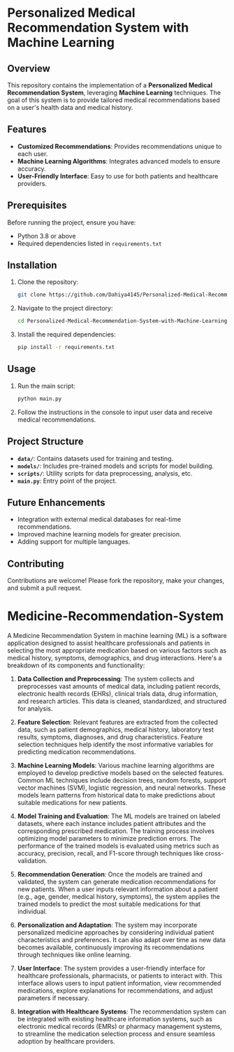 # Personalized Medical Recommendation System with Machine Learning

## Overview
This repository contains the implementation of a **Personalized Medical Recommendation System**, leveraging **Machine Learning** techniques. The goal of this system is to provide tailored medical recommendations based on a user's health data and medical history.

## Features
- **Customized Recommendations**: Provides recommendations unique to each user.
- **Machine Learning Algorithms**: Integrates advanced models to ensure accuracy.
- **User-Friendly Interface**: Easy to use for both patients and healthcare providers.

## Prerequisites
Before running the project, ensure you have:
- Python 3.8 or above
- Required dependencies listed in `requirements.txt`

## Installation
1. Clone the repository:
   ```bash
   git clone https://github.com/Dahiya4145/Personalized-Medical-Recommendation-System-with-Machine-Learning.git
   ```
2. Navigate to the project directory:
   ```bash
   cd Personalized-Medical-Recommendation-System-with-Machine-Learning
   ```
3. Install the required dependencies:
   ```bash
   pip install -r requirements.txt
   ```

## Usage
1. Run the main script:
   ```bash
   python main.py
   ```
2. Follow the instructions in the console to input user data and receive medical recommendations.

## Project Structure
- **`data/`**: Contains datasets used for training and testing.
- **`models/`**: Includes pre-trained models and scripts for model building.
- **`scripts/`**: Utility scripts for data preprocessing, analysis, etc.
- **`main.py`**: Entry point of the project.

## Future Enhancements
- Integration with external medical databases for real-time recommendations.
- Improved machine learning models for greater precision.
- Adding support for multiple languages.

## Contributing
Contributions are welcome! Please fork the repository, make your changes, and submit a pull request.

 
 
 # Medicine-Recommendation-System
A Medicine Recommendation System in machine learning (ML) is a software application designed to assist healthcare professionals and patients in selecting the most appropriate medication based on various factors such as medical history, symptoms, demographics, and drug interactions. Here's a breakdown of its components and functionality:

1. **Data Collection and Preprocessing**: The system collects and preprocesses vast amounts of medical data, including patient records, electronic health records (EHRs), clinical trials data, drug information, and research articles. This data is cleaned, standardized, and structured for analysis.

2. **Feature Selection**: Relevant features are extracted from the collected data, such as patient demographics, medical history, laboratory test results, symptoms, diagnoses, and drug characteristics. Feature selection techniques help identify the most informative variables for predicting medication recommendations.

3. **Machine Learning Models**: Various machine learning algorithms are employed to develop predictive models based on the selected features. Common ML techniques include decision trees, random forests, support vector machines (SVM), logistic regression, and neural networks. These models learn patterns from historical data to make predictions about suitable medications for new patients.

4. **Model Training and Evaluation**: The ML models are trained on labeled datasets, where each instance includes patient attributes and the corresponding prescribed medication. The training process involves optimizing model parameters to minimize prediction errors. The performance of the trained models is evaluated using metrics such as accuracy, precision, recall, and F1-score through techniques like cross-validation.

5. **Recommendation Generation**: Once the models are trained and validated, the system can generate medication recommendations for new patients. When a user inputs relevant information about a patient (e.g., age, gender, medical history, symptoms), the system applies the trained models to predict the most suitable medications for that individual.

6. **Personalization and Adaptation**: The system may incorporate personalized medicine approaches by considering individual patient characteristics and preferences. It can also adapt over time as new data becomes available, continuously improving its recommendations through techniques like online learning.

7. **User Interface**: The system provides a user-friendly interface for healthcare professionals, pharmacists, or patients to interact with. This interface allows users to input patient information, view recommended medications, explore explanations for recommendations, and adjust parameters if necessary.

8. **Integration with Healthcare Systems**: The recommendation system can be integrated with existing healthcare information systems, such as electronic medical records (EMRs) or pharmacy management systems, to streamline the medication selection process and ensure seamless adoption by healthcare providers.



